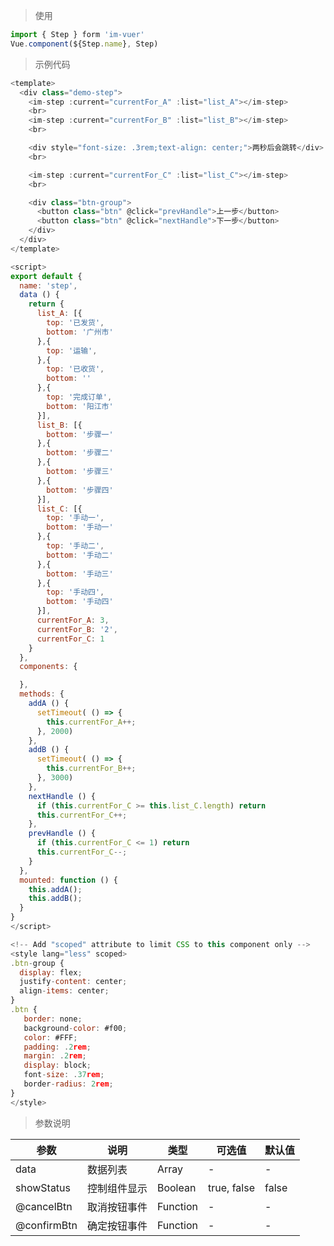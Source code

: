 
> 使用
```js
import { Step } form 'im-vuer'
Vue.component(${Step.name}, Step)
```

> 示例代码
```js
<template>
  <div class="demo-step">
    <im-step :current="currentFor_A" :list="list_A"></im-step>
    <br>
    <im-step :current="currentFor_B" :list="list_B"></im-step>
    <br>

    <div style="font-size: .3rem;text-align: center;">两秒后会跳转</div>
    <br>

    <im-step :current="currentFor_C" :list="list_C"></im-step>
    <br>

    <div class="btn-group">
      <button class="btn" @click="prevHandle">上一步</button>
      <button class="btn" @click="nextHandle">下一步</button>
    </div>
  </div>
</template>

<script>
export default {
  name: 'step',
  data () {
    return {
      list_A: [{
        top: '已发货',
        bottom: '广州市'
      },{
        top: '运输',
      },{
        top: '已收货',
        bottom: ''
      },{
        top: '完成订单',
        bottom: '阳江市'
      }],
      list_B: [{
        bottom: '步骤一'
      },{
        bottom: '步骤二'
      },{
        bottom: '步骤三'
      },{
        bottom: '步骤四'
      }],
      list_C: [{
        top: '手动一',
        bottom: '手动一'
      },{
        top: '手动二',
        bottom: '手动二'
      },{
        bottom: '手动三'
      },{
        top: '手动四',
        bottom: '手动四'
      }],
      currentFor_A: 3,
      currentFor_B: '2',
      currentFor_C: 1
    }
  },
  components: {

  },
  methods: {
    addA () {
      setTimeout( () => {
        this.currentFor_A++;
      }, 2000)
    },
    addB () {
      setTimeout( () => {
        this.currentFor_B++;
      }, 3000)
    },
    nextHandle () {
      if (this.currentFor_C >= this.list_C.length) return
      this.currentFor_C++;
    },
    prevHandle () {
      if (this.currentFor_C <= 1) return
      this.currentFor_C--;
    }
  },
  mounted: function () {
    this.addA();
    this.addB();
  }
}
</script>

<!-- Add "scoped" attribute to limit CSS to this component only -->
<style lang="less" scoped>
.btn-group {
  display: flex;
  justify-content: center;
  align-items: center;
}
.btn {
   border: none;
   background-color: #f00;
   color: #FFF;
   padding: .2rem;
   margin: .2rem;
   display: block;
   font-size: .37rem;
   border-radius: 2rem;
}
</style>

```
> 参数说明

  <div>
   <table>
    <thead>
     <tr>
      <th>参数</th> 
      <th>说明</th> 
      <th>类型</th> 
      <th>可选值</th> 
      <th>默认值</th>
     </tr>
    </thead> 
    <tbody>
    <tr>
      <td>data</td> 
      <td>数据列表</td> 
      <td>Array</td> 
      <td>-</td> 
      <td>-</td>
    </tr>
    <tr>
      <td>showStatus</td> 
      <td>控制组件显示</td> 
      <td>Boolean</td> 
      <td>true, false</td> 
      <td>false</td>
    </tr>
    <tr>
      <td>@cancelBtn</td> 
      <td>取消按钮事件</td> 
      <td>Function</td> 
      <td>-</td> 
      <td>-</td>
    </tr>
    <tr>
      <td>@confirmBtn</td> 
      <td>确定按钮事件</td> 
      <td>Function</td> 
      <td>-</td> 
      <td>-</td>
    </tr>
    </tbody>
   </table>
  </div>
  